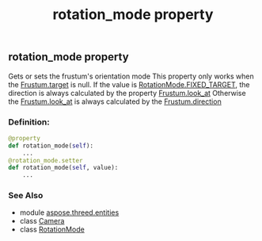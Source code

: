 ﻿---
title: rotation_mode property
second_title: Aspose.3D for Python via .NET API References
description: 
type: docs
weight: 290
url: /python-net/aspose.threed.entities/camera/rotation_mode/
is_root: false
---

## rotation_mode property


Gets or sets the frustum's orientation mode
This property only works when the [Frustum.target](/3d/python-net/aspose.threed.entities/frustum#target) is null.
If the value is [RotationMode.FIXED_TARGET](/3d/python-net/aspose.threed.entities/rotationmode#FIXED_TARGET), the direction is always calculated by the property [Frustum.look_at](/3d/python-net/aspose.threed.entities/frustum#look_at)
Otherwise the [Frustum.look_at](/3d/python-net/aspose.threed.entities/frustum#look_at) is always calculated by the [Frustum.direction](/3d/python-net/aspose.threed.entities/frustum#direction)
### Definition:
```python
@property
def rotation_mode(self):
    ...
@rotation_mode.setter
def rotation_mode(self, value):
    ...
```

### See Also
* module [aspose.threed.entities](../../)
* class [Camera](/3d/python-net/aspose.threed.entities/camera)
* class [RotationMode](/3d/python-net/aspose.threed.entities/rotationmode)
